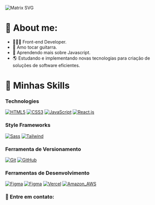 ![Matrix SVG](https://raw.githubusercontent.com/rodrigograca31/rodrigograca31/master/matrix.svg)

# 🤔 About me:
- 👨🏻‍💻 Front-end Developer.
- 🎸 Amo tocar guitarra.
- 🌌 Aprendendo mais sobre Javascript.
- 🌎 Estudando e implementando novas tecnologias para criação de soluções de software eficientes.

# 🚀 Minhas Skills

<h3><strong>Technologies</strong></h3>

 [![HTML5](https://skillicons.dev/icons?i=html)](https://developer.mozilla.org/pt-BR/docs/Web/HTML)
 [![CSS3](https://skillicons.dev/icons?i=css)](https://developer.mozilla.org/pt-BR/docs/Web/CSS)
 [![JavaScript](https://skillicons.dev/icons?i=js)](https://developer.mozilla.org/pt-BR/docs/Web/JavaScript)
 [![React.js](https://skillicons.dev/icons?i=react)](https://reactjs.org/)

  <h3><strong>Style Frameworks</strong></h3>
  
 [![Sass](https://skillicons.dev/icons?i=sass)](https://sass-lang.com/install)
 [![Tailwind](https://skillicons.dev/icons?i=tailwind)](https://tailwindcss.com/)

<h3><strong>Ferramenta de Versionamento</strong></h3>

 [![Git](https://skillicons.dev/icons?i=git)](https://git-scm.com/)
 [![GitHub](https://skillicons.dev/icons?i=github)](https://github.com/)


<h3><strong>Ferramentas de Desenvolvimento</strong></h3>

[![Figma](https://skillicons.dev/icons?i=vscode)](https://code.visualstudio.com/)
[![Figma](https://skillicons.dev/icons?i=figma)](https://www.figma.com/ui-design-tool/)
[![Vercel](https://skillicons.dev/icons?i=vercel)](https://vercel.com/dashboard)
[![Amazon_AWS](https://skillicons.dev/icons?i=aws)](https://aws.amazon.com/pt/)

<h3><strong>📨 Entre em contato:</strong></h3> 
 <a href="mailto:https://www.instagram.com/braga.jsx/" target="_blank"><img src="https://img.shields.io/badge/Gmail-D14836?style=for-the-badge&logo=gmail&logoColor=white" alt=""></a>
<a href="https://www.linkedin.com/in/devbraga/"> <img src="https://img.shields.io/badge/LinkedIn-0077B5?style=for-the-badge&logo=linkedin&logoColor=white" alt=""></a>
<a href="https://www.instagram.com/braga.jsx/"> <img src="https://img.shields.io/badge/Instagram-E4405F?style=for-the-badge&logo=instagram&logoColor=white" alt=""></a>





